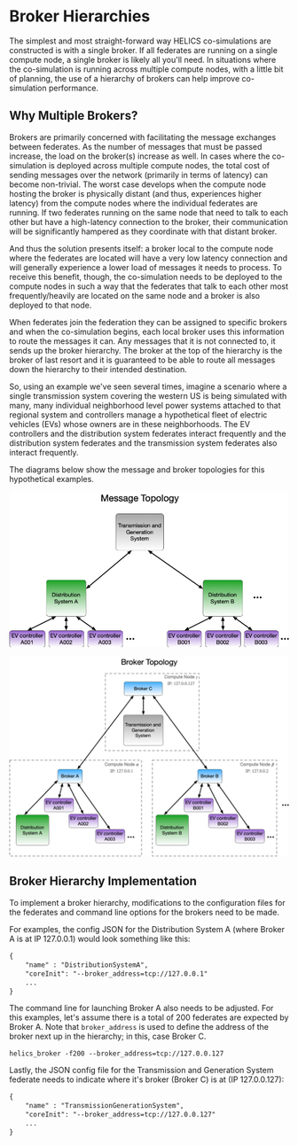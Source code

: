 # Broker Hierarchies

The simplest and most straight-forward way HELICS co-simulations are constructed is with a single broker. If all federates are running on a single compute node, a single broker is likely all you'll need. In situations where the co-simulation is running across multiple compute nodes, with a little bit of planning, the use of a hierarchy of brokers can help improve co-simulation performance.

## Why Multiple Brokers?

Brokers are primarily concerned with facilitating the message exchanges between federates. As the number of messages that must be passed increase, the load on the broker(s) increase as well. In cases where the co-simulation is deployed across multiple compute nodes, the total cost of sending messages over the network (primarily in terms of latency) can become non-trivial. The worst case develops when the compute node hosting the broker is physically distant (and thus, experiences higher latency) from the compute nodes where the individual federates are running. If two federates running on the same node that need to talk to each other but have a high-latency connection to the broker, their communication will be significantly hampered as they coordinate with that distant broker.

And thus the solution presents itself: a broker local to the compute node where the federates are located will have a very low latency connection and will generally experience a lower load of messages it needs to process. To receive this benefit, though, the co-simulation needs to be deployed to the compute nodes in such a way that the federates that talk to each other most frequently/heavily are located on the same node and a broker is also deployed to that node.

When federates join the federation they can be assigned to specific brokers and when the co-simulation begins, each local broker uses this information to route the messages it can. Any messages that it is not connected to, it sends up the broker hierarchy. The broker at the top of the hierarchy is the broker of last resort and it is guaranteed to be able to route all messages down the hierarchy to their intended destination.

So, using an example we've seen several times, imagine a scenario where a single transmission system covering the western US is being simulated with many, many individual neighborhood level power systems attached to that regional system and controllers manage a hypothetical fleet of electric vehicles (EVs) whose owners are in these neighborhoods. The EV controllers and the distribution system federates interact frequently and the distribution system federates and the transmission system federates also interact frequently.

The diagrams below show the message and broker topologies for this hypothetical examples.

![Message topology](../img/broker_hierarchy_message_topology.png)

![Broker topology](../img/broker_hierarchy_broker_topology.png)

## Broker Hierarchy Implementation

To implement a broker hierarchy, modifications to the configuration files for the federates and command line options for the brokers need to be made.

For examples, the config JSON for the Distribution System A (where Broker A is at IP 127.0.0.1) would look something like this:

```
{
    "name" : "DistributionSystemA",
    "coreInit": "--broker_address=tcp://127.0.0.1"
    ...
}
```

The command line for launching Broker A also needs to be adjusted. For this examples, let's assume there is a total of 200 federates are expected by Broker A. Note that `broker_address` is used to define the address of the broker next up in the hierarchy; in this, case Broker C.

```
helics_broker -f200 --broker_address=tcp://127.0.0.127
```

Lastly, the JSON config file for the Transmission and Generation System federate needs to indicate where it's broker (Broker C) is at (IP 127.0.0.127):

```
{
    "name" : "TransmissionGenerationSystem",
    "coreInit": "--broker_address=tcp://127.0.0.127"
    ...
}
```
